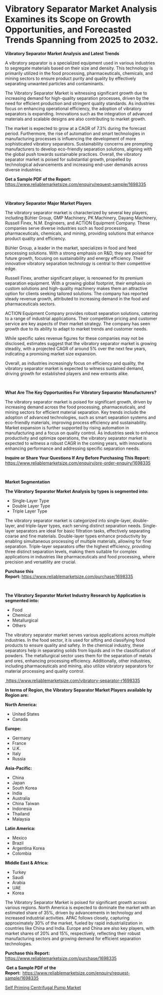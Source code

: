 <p><h1>Vibratory Separator Market Analysis Examines its Scope on Growth Opportunities, and Forecasted Trends Spanning from 2025 to 2032.</h1></p><p><strong>Vibratory Separator Market Analysis and Latest Trends</strong></p>
<p><p>A vibratory separator is a specialized equipment used in various industries to segregate materials based on their size and density. This technology is primarily utilized in the food processing, pharmaceuticals, chemicals, and mining sectors to ensure product purity and quality by effectively separating unwanted particles and contaminants. </p><p>The Vibratory Separator Market is witnessing significant growth due to increasing demand for high-quality separation processes, driven by the need for efficient production and stringent quality standards. As industries focus on enhancing operational efficiency, the adoption of vibratory separators is expanding. Innovations such as the integration of advanced materials and scalable designs are also contributing to market growth.</p><p>The market is expected to grow at a CAGR of 7.3% during the forecast period. Furthermore, the rise of automation and smart technologies in manufacturing processes is influencing the development of more sophisticated vibratory separators. Sustainability concerns are prompting manufacturers to develop eco-friendly separation solutions, aligning with the global push towards sustainable practices. Overall, the vibratory separator market is poised for substantial growth, propelled by technological advancements and increasing end-user demands across diverse industries.</p></p>
<p><strong>Get a Sample PDF of the Report:&nbsp;</strong> <a href="https://www.reliablemarketsize.com/enquiry/request-sample/1698335?utm_campaign=3516&utm_medium=2&utm_source=Github&utm_content=ia&utm_term=10042025&utm_id=vibratory-separator">https://www.reliablemarketsize.com/enquiry/request-sample/1698335</a></p>
<p>&nbsp;</p>
<p><strong>Vibratory Separator Major Market Players</strong></p>
<p><p>The vibratory separator market is characterized by several key players, including Bühler Group, GMP Machinery, PK Machinery, Dayang Machinery, Russell Finex, N.M. Engineers, and ACTION Equipment Company. These companies serve diverse industries such as food processing, pharmaceuticals, chemicals, and mining, providing solutions that enhance product quality and efficiency.</p><p>Bühler Group, a leader in the market, specializes in food and feed processing solutions. With a strong emphasis on R&D, they are poised for future growth, focusing on sustainability and energy efficiency. Their innovative vibratory separation technology is central to their competitive edge.</p><p>Russell Finex, another significant player, is renowned for its premium separation equipment. With a growing global footprint, their emphasis on custom solutions and high-quality machinery makes them an attractive option for clients seeking tailored solutions. The company has reported steady revenue growth, attributed to increasing demand in the food and pharmaceuticals sectors.</p><p>ACTION Equipment Company provides robust separation solutions, catering to a range of industrial applications. Their competitive pricing and customer service are key aspects of their market strategy. The company has seen growth due to its ability to adapt to market trends and customer needs.</p><p>While specific sales revenue figures for these companies may not be disclosed, estimates suggest that the vibratory separator market is growing steadily, with a projected CAGR of around 5% over the next few years, indicating a promising market size expansion.</p><p>Overall, as industries increasingly focus on efficiency and quality, the vibratory separator market is expected to witness sustained demand, driving growth for established players and new entrants alike.</p></p>
<p>&nbsp;</p>
<p><strong>What Are The Key Opportunities For Vibratory Separator Manufacturers?</strong></p>
<p><p>The vibratory separator market is poised for significant growth, driven by increasing demand across the food processing, pharmaceuticals, and mining sectors for efficient material separation. Key trends include the adoption of advanced technologies, such as smart separation systems and eco-friendly materials, improving process efficiency and sustainability. Market expansion is further supported by rising automation in manufacturing and a focus on quality control. As industries seek to enhance productivity and optimize operations, the vibratory separator market is expected to witness a robust CAGR in the coming years, with innovations enhancing performance and addressing specific separation needs.</p></p>
<p><strong>Inquire or Share Your Questions If Any Before Purchasing This Report:</strong> <a href="https://www.reliablemarketsize.com/enquiry/pre-order-enquiry/1698335?utm_campaign=3516&utm_medium=2&utm_source=Github&utm_content=ia&utm_term=10042025&utm_id=vibratory-separator">https://www.reliablemarketsize.com/enquiry/pre-order-enquiry/1698335</a></p>
<p>&nbsp;</p>
<p><strong>Market Segmentation</strong></p>
<p><strong>The Vibratory Separator Market Analysis by types is segmented into:</strong></p>
<p><ul><li>Single-Layer Type</li><li>Double Layer Type</li><li>Triple Layer Type</li></ul></p>
<p><p>The vibratory separator market is categorized into single-layer, double-layer, and triple-layer types, each serving distinct separation needs. Single-layer separators are ideal for basic filtration tasks, effectively separating coarse and fine materials. Double-layer types enhance productivity by enabling simultaneous processing of multiple materials, allowing for finer separation. Triple-layer separators offer the highest efficiency, providing three distinct separation levels, making them suitable for complex applications in industries like pharmaceuticals and food processing, where precision and versatility are crucial.</p></p>
<p><strong>Purchase this Report:&nbsp;</strong><a href="https://www.reliablemarketsize.com/purchase/1698335?utm_campaign=3516&utm_medium=2&utm_source=Github&utm_content=ia&utm_term=10042025&utm_id=vibratory-separator">https://www.reliablemarketsize.com/purchase/1698335</a></p>
<p>&nbsp;</p>
<p><strong>The Vibratory Separator Market Industry Research by Application is segmented into:</strong></p>
<p><ul><li>Food</li><li>Chemical</li><li>Metallurgical</li><li>Others</li></ul></p>
<p><p>The vibratory separator market serves various applications across multiple industries. In the food sector, it is used for sifting and classifying food products to ensure quality and safety. In the chemical industry, these separators help in separating solids from liquids and in the classification of powders. The metallurgical sector uses them for the separation of metals and ores, enhancing processing efficiency. Additionally, other industries, including pharmaceuticals and mining, also utilize vibratory separators for material processing and quality control.</p></p>
<p><a href="https://www.reliablemarketsize.com/vibratory-separator-r1698335?utm_campaign=3516&utm_medium=2&utm_source=Github&utm_content=ia&utm_term=10042025&utm_id=vibratory-separator">&nbsp;https://www.reliablemarketsize.com/vibratory-separator-r1698335</a></p>
<p><strong>In terms of Region, the Vibratory Separator Market Players available by Region are:</strong></p>
<p>
    <p> <strong> North America: </strong>
        <ul>
            <li>United States</li>
            <li>Canada</li>
        </ul>
        </p> 
    <p> <strong> Europe: </strong>
        <ul>
            <li>Germany</li>
            <li>France</li>
            <li>U.K.</li>
            <li>Italy</li>
            <li>Russia</li>
        </ul>
        </p> 
    <p> <strong> Asia-Pacific: </strong>
        <ul>
            <li>China</li>
            <li>Japan</li>
            <li>South Korea</li>
            <li>India</li>
            <li>Australia</li>
            <li>China Taiwan</li>
            <li>Indonesia</li>
            <li>Thailand</li>
            <li>Malaysia</li>
        </ul>
        </p> 
    <p> <strong> Latin America: </strong>
        <ul>
            <li>Mexico</li>
            <li>Brazil</li>
            <li>Argentina Korea</li>
            <li>Colombia</li>
        </ul>
        </p> 
    <p> <strong> Middle East & Africa: </strong>
        <ul>
            <li>Turkey</li>
            <li>Saudi</li>
            <li>Arabia</li>
            <li>UAE</li>
            <li>Korea</li>
        </ul>
    </p>
    </p>
<p><p>The Vibratory Separator Market is poised for significant growth across various regions. North America is expected to dominate the market with an estimated share of 35%, driven by advancements in technology and increased industrial activities. APAC follows closely, capturing approximately 30% of the market, fueled by rapid industrialization in countries like China and India. Europe and China are also key players, with market shares of 20% and 15%, respectively, reflecting their robust manufacturing sectors and growing demand for efficient separation technologies.</p></p>
<p><strong>Purchase this Report: </strong><a href="https://www.reliablemarketsize.com/purchase/1698335?utm_campaign=3516&utm_medium=2&utm_source=Github&utm_content=ia&utm_term=10042025&utm_id=vibratory-separator">https://www.reliablemarketsize.com/purchase/1698335</a></p>
<p>&nbsp;<strong>Get a Sample PDF of the Report:&nbsp;&nbsp;</strong><a href="https://www.reliablemarketsize.com/enquiry/request-sample/1698335?utm_campaign=3516&utm_medium=2&utm_source=Github&utm_content=ia&utm_term=10042025&utm_id=vibratory-separator">https://www.reliablemarketsize.com/enquiry/request-sample/1698335</a></p>
<p><strong></strong></p>
<p><p><a href="https://github.com/porstheftyux/Market-Research-Report-List-1/blob/main/self-priming-centrifugal-pump-market.md?utm_campaign=3516&utm_medium=2&utm_source=Github&utm_content=ia&utm_term=10042025&utm_id=vibratory-separator">Self Priming Centrifugal Pump Market</a></p></p>